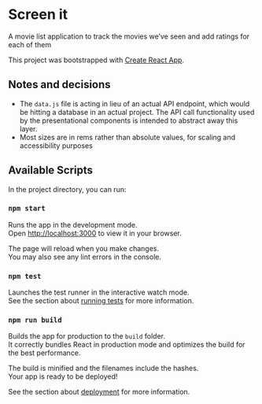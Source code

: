 # Screen it

A movie list application to track the movies we’ve seen and add ratings for each of them

This project was bootstrapped with [Create React App](https://github.com/facebook/create-react-app).

## Notes and decisions

- The `data.js` file is acting in lieu of an actual API endpoint, which would be hitting a database in an actual project. The API call functionality used by the presentational components is intended to abstract away this layer.
- Most sizes are in rems rather than absolute values, for scaling and accessibility purposes

## Available Scripts

In the project directory, you can run:

### `npm start`

Runs the app in the development mode.\
Open [http://localhost:3000](http://localhost:3000) to view it in your browser.

The page will reload when you make changes.\
You may also see any lint errors in the console.

### `npm test`

Launches the test runner in the interactive watch mode.\
See the section about [running tests](https://facebook.github.io/create-react-app/docs/running-tests) for more information.

### `npm run build`

Builds the app for production to the `build` folder.\
It correctly bundles React in production mode and optimizes the build for the best performance.

The build is minified and the filenames include the hashes.\
Your app is ready to be deployed!

See the section about [deployment](https://facebook.github.io/create-react-app/docs/deployment) for more information.
